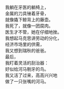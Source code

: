 <p class="has-line-data" data-line-start="3" data-line-end="16">我躺在牙医的躺椅上，<br>
金属的刀具锉着牙骨，<br>
就像撬下鲸背上的藤壶。<br>
我死了，就像一团腐肉。<br>
医生才不管，她在仔细地挫。<br>
我想起马克思讲劳动的分化，<br>
经济市场里的供需，<br>
我又想到瑞秋的爸爸。<br>
最后，<br>
我盯着灵活的刮治器：<br>
好似给河马剔牙的鸟。<br>
我又活了过来，高高兴兴地<br>
做了一只张嘴的河马。</p>
